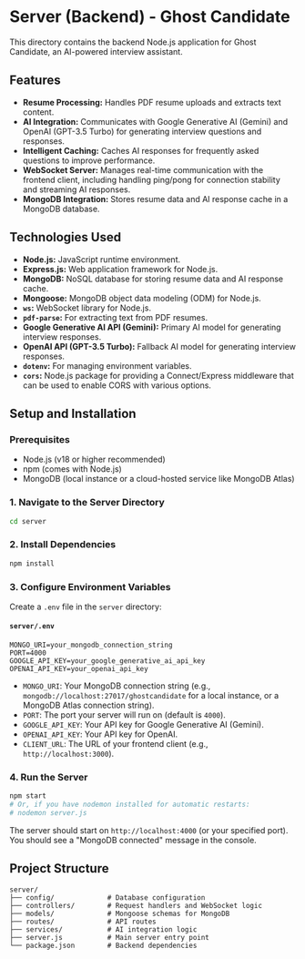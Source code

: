 # Server (Backend) - Ghost Candidate

This directory contains the backend Node.js application for Ghost Candidate, an AI-powered interview assistant.

## Features

*   **Resume Processing:** Handles PDF resume uploads and extracts text content.
*   **AI Integration:** Communicates with Google Generative AI (Gemini) and OpenAI (GPT-3.5 Turbo) for generating interview questions and responses.
*   **Intelligent Caching:** Caches AI responses for frequently asked questions to improve performance.
*   **WebSocket Server:** Manages real-time communication with the frontend client, including handling ping/pong for connection stability and streaming AI responses.
*   **MongoDB Integration:** Stores resume data and AI response cache in a MongoDB database.

## Technologies Used

*   **Node.js:** JavaScript runtime environment.
*   **Express.js:** Web application framework for Node.js.
*   **MongoDB:** NoSQL database for storing resume data and AI response cache.
*   **Mongoose:** MongoDB object data modeling (ODM) for Node.js.
*   **`ws`:** WebSocket library for Node.js.
*   **`pdf-parse`:** For extracting text from PDF resumes.
*   **Google Generative AI API (Gemini):** Primary AI model for generating interview responses.
*   **OpenAI API (GPT-3.5 Turbo):** Fallback AI model for generating interview responses.
*   **`dotenv`:** For managing environment variables.
*   **`cors`:** Node.js package for providing a Connect/Express middleware that can be used to enable CORS with various options.

## Setup and Installation

### Prerequisites

*   Node.js (v18 or higher recommended)
*   npm (comes with Node.js)
*   MongoDB (local instance or a cloud-hosted service like MongoDB Atlas)

### 1. Navigate to the Server Directory

```bash
cd server
```

### 2. Install Dependencies

```bash
npm install
```

### 3. Configure Environment Variables

Create a `.env` file in the `server` directory:

#### `server/.env`

```
MONGO_URI=your_mongodb_connection_string
PORT=4000
GOOGLE_API_KEY=your_google_generative_ai_api_key
OPENAI_API_KEY=your_openai_api_key
```

*   `MONGO_URI`: Your MongoDB connection string (e.g., `mongodb://localhost:27017/ghostcandidate` for a local instance, or a MongoDB Atlas connection string).
*   `PORT`: The port your server will run on (default is `4000`).
*   `GOOGLE_API_KEY`: Your API key for Google Generative AI (Gemini).
*   `OPENAI_API_KEY`: Your API key for OpenAI.
*   `CLIENT_URL`: The URL of your frontend client (e.g., `http://localhost:3000`).

### 4. Run the Server

```bash
npm start
# Or, if you have nodemon installed for automatic restarts:
# nodemon server.js
```

The server should start on `http://localhost:4000` (or your specified port). You should see a "MongoDB connected" message in the console.

## Project Structure

```
server/
├── config/             # Database configuration
├── controllers/        # Request handlers and WebSocket logic
├── models/             # Mongoose schemas for MongoDB
├── routes/             # API routes
├── services/           # AI integration logic
├── server.js           # Main server entry point
└── package.json        # Backend dependencies
```
